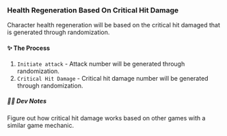 ### Health Regeneration Based On Critical Hit Damage
Character health regeneration will be based on the critical hit damaged that is generated through randomization.

#### ✨ The Process
1. `Initiate attack` - Attack number will be generated through randomization.
2. `Critical Hit Damage` - Critical hit damage number will be generated through randomization.

##### 👩‍💻 Dev Notes
Figure out how critical hit damage works based on other games with a similar game mechanic.
